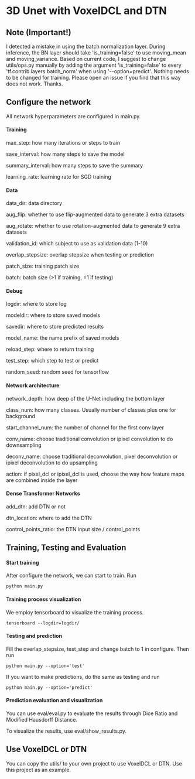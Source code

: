 # 3D Unet with VoxelDCL and DTN

## Note (Important!)
I detected a mistake in using the batch normalization layer. During inference, the BN layer should take 'is_training=false' to use moving_mean and moving_variance. Based on current code, I suggest to change utils/ops.py manually by adding the argument 'is_training=false' to every 'tf.contrib.layers.batch_norm' when using '--option=predict'. Nothing needs to be changed for training. Please open an issue if you find that this way does not work. Thanks.

## Configure the network
All network hyperparameters are configured in main.py.

#### Training

max_step: how many iterations or steps to train

save_interval: how many steps to save the model

summary_interval: how many steps to save the summary

learning_rate: learning rate for SGD training

#### Data

data_dir: data directory

aug_flip: whether to use flip-augmented data to generate 3 extra datasets

aug_rotate: whether to use rotation-augmented data to generate 9 extra datasets

validation_id: which subject to use as validation data (1-10)

overlap_stepsize: overlap stepsize when testing or prediction

patch_size: training patch size

batch: batch size (>1 if training, =1 if testing)

#### Debug

logdir: where to store log

modeldir: where to store saved models

savedir: where to store predicted results

model_name: the name prefix of saved models

reload_step: where to return training

test_step: which step to test or predict

random_seed: random seed for tensorflow

#### Network architecture

network_depth: how deep of the U-Net including the bottom layer

class_num: how many classes. Usually number of classes plus one for background

start_channel_num: the number of channel for the first conv layer

conv_name: choose traditional convolution or ipixel convolution to do downsampling

deconv_name: choose traditional deconvolution, pixel deconvolution or ipixel deconvolution to do upsampling

action: if pixel_dcl or ipixel_dcl is used, choose the way how feature maps are combined inside the layer

#### Dense Transformer Networks

add_dtn: add DTN or not

dtn_location: where to add the DTN

control_points_ratio: the DTN input size / control_points


## Training, Testing and Evaluation

#### Start training

After configure the network, we can start to train. Run
```
python main.py
```

#### Training process visualization

We employ tensorboard to visualize the training process.
```
tensorboard --logdir=logdir/
```

#### Testing and prediction

Fill the overlap_stepsize, test_step and change batch to 1 in configure. Then run
```
python main.py --option='test'
```

If you want to make predictions, do the same as testing and run
```
python main.py --option='predict'
```

#### Prediction evaluation and visualization

You can use eval/eval.py to evaluate the results through Dice Ratio and Modified Hausdorff Distance.

To visualize the results, use eval/show_results.py.

## Use VoxelDCL or DTN

You can copy the utils/ to your own project to use VoxelDCL or DTN. Use this project as an example.
